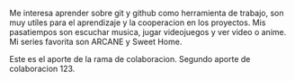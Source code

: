 Me interesa aprender sobre git y github como herramienta de trabajo, son muy utiles para el aprendizaje y la cooperacion en los proyectos. 
Mis pasatiempos son escuchar musica, jugar videojuegos y ver video o anime.
Mi series favorita son ARCANE y Sweet Home.











Este es el aporte de la rama de colaboracion.
Segundo aporte de colaboracion 123.